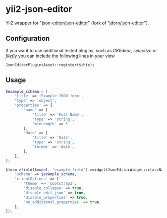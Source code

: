 # yii2-json-editor

Yii2 wrapper for "[json-editor/json-editor](https://github.com/json-editor/json-editor)" (fork of "[jdorn/json-editor](https://github.com/jdorn/json-editor)").

## Configuration

If you want to use additional tested plugins, such as *CKEditor*, *selectize* or *filefly* you can include the following lines in your view

```
JsonEditorPluginsAsset::register($this);
```

## Usage

```php
$example_schema = [
    'title' => 'Example JSON form',
    'type' => 'object',
    'properties' => [
        'name' => [
            'title' => 'Full Name',
            'type' => 'string',
            'minLength' => 5
        ],
        'date' => [
            'title' => 'Date',
            'type' => 'string',
            'format' => 'date',
        ],
    ],
];
```

```php
$form->field($model, 'example_field')->widget(JsonEditorWidget::className(), [
    'schema' => $example_schema,
    'clientOptions' => [
        'theme' => 'bootstrap3',
        'disable_collapse' => true,
        'disable_edit_json' => true,
        'disable_properties' => true,
        'no_additional_properties' => true,
    ],
]);
```

